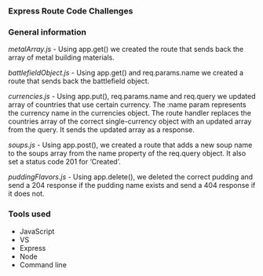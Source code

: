 ### Express Route Code Challenges

### General information

*metalArray.js* - Using app.get() we created the route that sends back the array of metal building materials.

*battlefieldObject.js* - Using app.get() and req.params.name we created a route that sends back the battlefield object.

*currencies.js* - Using app.put(), req.params.name and req.query we updated array of countries that use certain currency. The :name param represents the currency name in the currencies object. The route handler replaces the countries array of the correct single-currency object with an updated array from the query. It sends the updated array as a response.

*soups.js*  - Using app.post(), we created a route that adds a new soup name to the soups array from the name property of the req.query object. It also set a status code  201 for ‘Created’.

*puddingFlavors.js* - Using app.delete(), we deleted the correct pudding and send a 204 response if the pudding name exists and send a 404 response if it does not.

### Tools used 

+ JavaScript
+ VS
+ Express
+ Node
+ Command line
